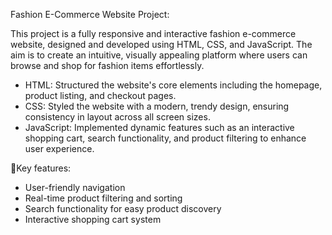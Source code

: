 Fashion E-Commerce Website Project:

This project is a fully responsive and interactive fashion e-commerce website, designed and developed using HTML, CSS, and JavaScript. The aim is to create an intuitive, visually appealing platform where users can browse and shop for fashion items effortlessly.

- HTML: Structured the website's core elements including the homepage, product listing, and checkout pages.
- CSS: Styled the website with a modern, trendy design, ensuring consistency in layout across all screen sizes.
- JavaScript: Implemented dynamic features such as an interactive shopping cart, search functionality, and product filtering to enhance user experience.

🎯Key features:
- User-friendly navigation
- Real-time product filtering and sorting
- Search functionality for easy product discovery
- Interactive shopping cart system
